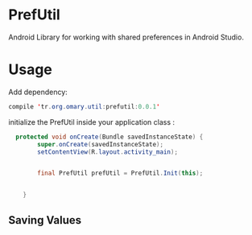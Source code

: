 # PrefUtil
Android Library for working with shared preferences in Android Studio.

# Usage

 Add dependency:

```java
compile 'tr.org.omary.util:prefutil:0.0.1'
```


initialize the PrefUtil  inside your application class :

```java
  protected void onCreate(Bundle savedInstanceState) {
        super.onCreate(savedInstanceState);
        setContentView(R.layout.activity_main);


        final PrefUtil prefUtil = PrefUtil.Init(this);


    }
```


## Saving Values
